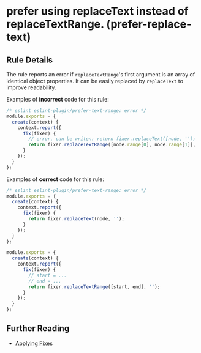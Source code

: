 # prefer using replaceText instead of replaceTextRange. (prefer-replace-text)

## Rule Details

The rule reports an error if `replaceTextRange`'s first argument is an array of identical object properties. It can be easily replaced by `replaceText` to improve readability.

Examples of **incorrect** code for this rule:

```js
/* eslint eslint-plugin/prefer-text-range: error */
module.exports = {
  create(context) {
    context.report({
      fix(fixer) {
        // error, can be writen: return fixer.replaceText([node, '');
        return fixer.replaceTextRange([node.range[0], node.range[1]], '');
      }
    });
  }
};
```

Examples of **correct** code for this rule:

```js
/* eslint eslint-plugin/prefer-text-range: error */
module.exports = {
  create(context) {
    context.report({
      fix(fixer) {
        return fixer.replaceText(node, '');
      }
    });
  }
};

module.exports = {
  create(context) {
    context.report({
      fix(fixer) {
        // start = ...
        // end = ...
        return fixer.replaceTextRange([start, end], '');
      }
    });
  }
};
```

## Further Reading

* [Applying Fixes](https://eslint.org/docs/developer-guide/working-with-rules#applying-fixes)
